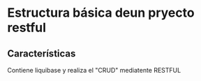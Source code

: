 # Estructura básica deun pryecto restful
## Características
Contiene liquibase y realiza el "CRUD" mediatente RESTFUL 